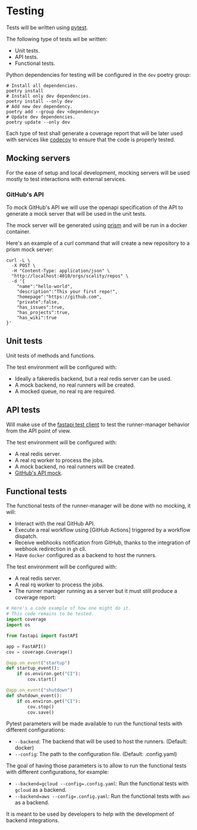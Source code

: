 # Testing

Tests will be written using [pytest](https://docs.pytest.org/en/stable/).

The following type of tests wil be written:

- Unit tests.
- API tests.
- Functional tests.

Python dependencies for testing will be configured in the `dev` poetry group:

```shell
# Install all dependencies.
poetry install
# Install only dev dependencies.
poetry install --only dev
# Add new dev dependency.
poetry add --group dev <dependency>
# Update dev dependencies.
poetry update --only dev
```

Each type of test shall generate a coverage report that will be
later used with services like [codecov](https://codecov.io/) to
ensure that the code is properly tested.

## Mocking servers

For the ease of setup and local development, mocking servers will be used
mostly to test interactions with external services.

### GitHub's API

To mock GitHub's API we will use the openapi specification of the API
to generate a mock server that will be used in the unit tests.

The mock server will be generated using [prism](https://github.com/stoplightio/prism)
and will be run in a docker container.

Here's an example of a curl command that will create a new repository to a prism mock server:

```shell
curl -L \
  -X POST \
  -H "Content-Type: application/json" \
  "http://localhost:4010/orgs/scality/repos" \
  -d '{
    "name":"hello-world",
    "description":"This your first repo!",
    "homepage":"https://github.com",
    "private":false,
    "has_issues":true,
    "has_projects":true,
    "has_wiki":true
}'
```

## Unit tests

Unit tests of methods and functions.

The test environment will be configured with:

- Ideally a fakeredis backend, but a real redis server can be used.
- A mock backend, no real runners will be created.
- A mocked queue, no real rq are required.

## API tests

Will make use of the [fastapi test client](https://fastapi.tiangolo.com/advanced/testing-websockets/)
to test the runner-manager behavior from the API point of view.

The test environment will be configured with:

- A real redis server.
- A real rq worker to process the jobs.
- A mock backend, no real runners will be created.
- [GitHub's API mock](#githubs-api).

## Functional tests

The functional tests of the runner-manager will be done with no mocking, it will:

- Interact with the real GitHub API.
- Execute a real workflow using [GitHub Actions] triggered by a workflow dispatch.
- Receive webhooks notification from GitHub, thanks to the integration of webhook redirection in `gh` cli.
- Have `docker` configured as a backend to host the runners.

The test environment will be configured with:

- A real redis server.
- A real rq worker to process the jobs.
- The runner manager running as a server but it must still produce a coverage report:

```python
# Here's a code example of how one might do it.
# This code remains to be tested.
import coverage
import os

from fastapi import FastAPI

app = FastAPI()
cov = coverage.Coverage()

@app.on_event("startup")
def startup_event():
    if os.environ.get("CI"):
        cov.start()

@app.on_event("shutdown")
def shutdown_event():
    if os.environ.get("CI"):
        cov.stop()
        cov.save()
```

Pytest parameters will be made available to run the functional tests with different configurations:

- `--backend`: The backend that will be used to host the runners. (Default: docker)
- `--config`: The path to the configuration file. (Default: .config.yaml)

The goal of having those parameters is to allow to run the functional tests
with different configurations, for example:

- `--backend=gcloud --config=.config.yaml`: Run the functional tests with `gcloud` as a backend.
- `--backend=aws --config=.config.yaml`: Run the functional tests with `aws` as a backend.

It is meant to be used by developers to help with the development of backend integrations.
